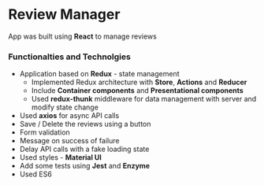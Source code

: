 # Review Manager

App was built using **React** to manage reviews

### Functionalties and Technolgies
* Application based on **Redux** - state management
  - Implemented Redux architecture with **Store**, **Actions** and **Reducer**
  - Include **Container components** and **Presentational components**
  - Used **redux-thunk** middleware for data management with server and modify state change
* Used **axios** for async API calls
* Save / Delete the reviews using a button
* Form validation
* Message on success of failure
* Delay API calls with a fake loading state
* Used styles - **Material UI**
* Add some tests using **Jest** and **Enzyme**
* Used ES6
